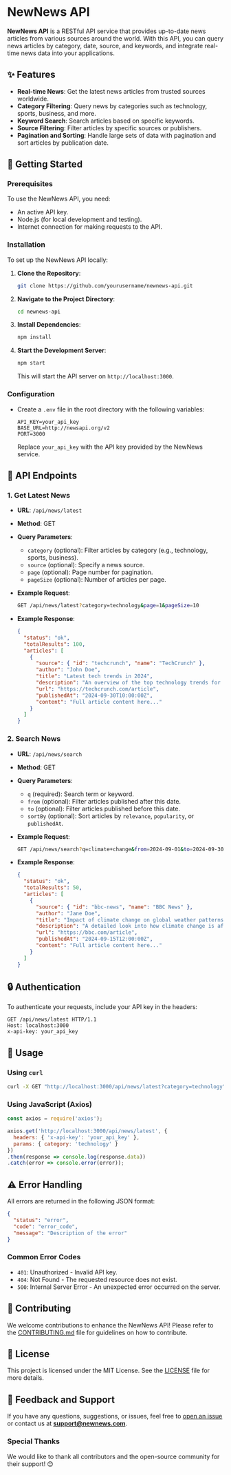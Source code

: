 

# NewNews API

**NewNews API** is a RESTful API service that provides up-to-date news articles from various sources around the world. With this API, you can query news articles by category, date, source, and keywords, and integrate real-time news data into your applications.

## ✨ Features

- **Real-time News**: Get the latest news articles from trusted sources worldwide.
- **Category Filtering**: Query news by categories such as technology, sports, business, and more.
- **Keyword Search**: Search articles based on specific keywords.
- **Source Filtering**: Filter articles by specific sources or publishers.
- **Pagination and Sorting**: Handle large sets of data with pagination and sort articles by publication date.

## 🚀 Getting Started

### Prerequisites

To use the NewNews API, you need:

- An active API key.
- Node.js (for local development and testing).
- Internet connection for making requests to the API.

### Installation

To set up the NewNews API locally:

1. **Clone the Repository**:
   ```bash
   git clone https://github.com/yourusername/newnews-api.git
   ```

2. **Navigate to the Project Directory**:
   ```bash
   cd newnews-api
   ```

3. **Install Dependencies**:
   ```bash
   npm install
   ```

4. **Start the Development Server**:
   ```bash
   npm start
   ```
   This will start the API server on `http://localhost:3000`.

### Configuration

- Create a `.env` file in the root directory with the following variables:
  ```plaintext
  API_KEY=your_api_key
  BASE_URL=http://newsapi.org/v2
  PORT=3000
  ```
  Replace `your_api_key` with the API key provided by the NewNews service.

## 📡 API Endpoints

### 1. **Get Latest News**

- **URL**: `/api/news/latest`
- **Method**: GET
- **Query Parameters**:
  - `category` (optional): Filter articles by category (e.g., technology, sports, business).
  - `source` (optional): Specify a news source.
  - `page` (optional): Page number for pagination.
  - `pageSize` (optional): Number of articles per page.
  
- **Example Request**:
  ```bash
  GET /api/news/latest?category=technology&page=1&pageSize=10
  ```
  
- **Example Response**:
  ```json
  {
    "status": "ok",
    "totalResults": 100,
    "articles": [
      {
        "source": { "id": "techcrunch", "name": "TechCrunch" },
        "author": "John Doe",
        "title": "Latest tech trends in 2024",
        "description": "An overview of the top technology trends for 2024.",
        "url": "https://techcrunch.com/article",
        "publishedAt": "2024-09-30T10:00:00Z",
        "content": "Full article content here..."
      }
    ]
  }
  ```

### 2. **Search News**

- **URL**: `/api/news/search`
- **Method**: GET
- **Query Parameters**:
  - `q` (required): Search term or keyword.
  - `from` (optional): Filter articles published after this date.
  - `to` (optional): Filter articles published before this date.
  - `sortBy` (optional): Sort articles by `relevance`, `popularity`, or `publishedAt`.
  
- **Example Request**:
  ```bash
  GET /api/news/search?q=climate+change&from=2024-09-01&to=2024-09-30&sortBy=popularity
  ```
  
- **Example Response**:
  ```json
  {
    "status": "ok",
    "totalResults": 50,
    "articles": [
      {
        "source": { "id": "bbc-news", "name": "BBC News" },
        "author": "Jane Doe",
        "title": "Impact of climate change on global weather patterns",
        "description": "A detailed look into how climate change is affecting weather globally.",
        "url": "https://bbc.com/article",
        "publishedAt": "2024-09-15T12:00:00Z",
        "content": "Full article content here..."
      }
    ]
  }
  ```

## 🔒 Authentication

To authenticate your requests, include your API key in the headers:

```http
GET /api/news/latest HTTP/1.1
Host: localhost:3000
x-api-key: your_api_key
```

## 📘 Usage

### Using `curl`
```bash
curl -X GET "http://localhost:3000/api/news/latest?category=technology" -H "x-api-key: your_api_key"
```

### Using JavaScript (Axios)
```javascript
const axios = require('axios');

axios.get('http://localhost:3000/api/news/latest', {
  headers: { 'x-api-key': 'your_api_key' },
  params: { category: 'technology' }
})
.then(response => console.log(response.data))
.catch(error => console.error(error));
```

## ⚠️ Error Handling

All errors are returned in the following JSON format:

```json
{
  "status": "error",
  "code": "error_code",
  "message": "Description of the error"
}
```

### Common Error Codes

- `401`: Unauthorized - Invalid API key.
- `404`: Not Found - The requested resource does not exist.
- `500`: Internal Server Error - An unexpected error occurred on the server.

## 📝 Contributing

We welcome contributions to enhance the NewNews API! Please refer to the [CONTRIBUTING.md](./CONTRIBUTING.md) file for guidelines on how to contribute.

## 📄 License

This project is licensed under the MIT License. See the [LICENSE](./LICENSE) file for more details.

## 💬 Feedback and Support

If you have any questions, suggestions, or issues, feel free to [open an issue](https://github.com/yourusername/newnews-api/issues) or contact us at **[support@newnews.com](mailto:support@newnews.com)**.



### Special Thanks

We would like to thank all contributors and the open-source community for their support! 😊


